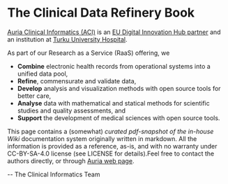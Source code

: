 # The Clinical Data Refinery Book

[Auria Clinical Informatics
(ACI)](https://www.auria.fi/en/index.php?lang=en) is an [EU Digital
Innovation Hub
partner](http://s3platform.jrc.ec.europa.eu/digital-innovation-hubs-tool/-/dih/5680/view)
and an institution at [Turku University
Hospital](http://www.vsshp.fi/en/toimipaikat/tyks/Pages/default.aspx).

 As part of our Research as a Service (RaaS) offering, we

* **Combine** electronic health records from operational systems into a unified
  data pool,
* **Refine**, commensurate and validate data,
* **Develop**  analysis and visualization methods with open source tools for
  better care, 
* **Analyse** data with mathematical and statical methods for scientific studies
  and quality assessments, and
* **Support** the development of medical sciences with open source tools.

This page contains a (somewhat) *curated pdf-snapshot of the in-house Wiki*
documentation system originally written in markdown. All the information is
provided as a reference, as-is, and with no warranty under CC-BY-SA-4.0 license
(see LICENSE for details).Feel free to contact the authors directly, or through
[Auria web page](https://www.auria.fi/en/index.php?lang=en).

-- The Clinical Informatics Team
